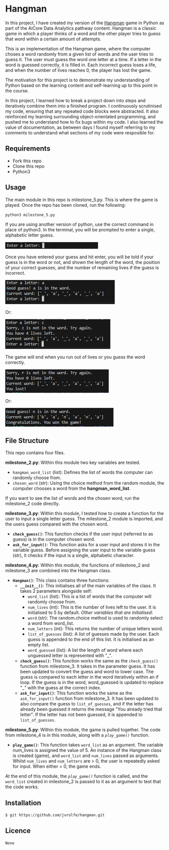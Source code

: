 # Hangman

In this project, I have created my version of the [Hangman](<https://en.wikipedia.org/wiki/Hangman_(game)>) game in Python as part of the AiCore Data Analytics pathway content. Hangman is a classic game in which a player thinks of a word and the other player tries to guess that word within a certain amount of attempts.

This is an implementation of the Hangman game, where the computer choses a word randomly from a given list of words and the user tries to guess it. The user must guess the word one letter at a time. If a letter in the word is guessed correctly, it is filled in. Each incorrect guess loses a life, and when the number of lives reaches 0, the player has lost the game. 

The motivation for this project is to demonstrate my understanding of Python based on the learning content and self-learning up to this point in the course. 

In this project, I learned how to break a project down into steps and iteratively combine them into a finished program. I continuously scrutinised my code, ensuring that any repeated code blocks were abstracted. It also reinforced my learning surrounding object-orientated programming, and pushed me to understand how to fix bugs within my code. I also learned the value of documentation, as between days I found myself referring to my comments to understand what sections of my code were resposible for. 

## Requirements

- Fork this repo
- Clone this repo
- Python3

## Usage
The main module in this repo is milestone_5.py. This is where the game is played. 
Once the repo has been cloned, run the following:
   
    python3 milestone_5.py

If you are using another version of python, use the correct command in place of python3. 
In the terminal, you will be prompted to enter a single, alphabetic letter guess. 

![Alt text](image.png)

Once you have entered your guess and hit enter, you will be told if your guess is in the word or not, and shown the length of the word, the position of your correct guesses, and the number of remaining lives if the guess is incorrect. 

![Correct guess](image-1.png)

Or: 

![Alt text](image-2.png)

The game will end when you run out of lives or you guess the word correctly.

![Alt text](image-3.png)

Or:

![Alt text](image-4.png)

## File Structure 
This repo contains four files. 

**milestone_2.py**: Within this module two key variables are tested. 
- `hangman_word_list` (list): Defines the list of words the computer can randomly choose from.
- `chosen_word` (str): Using the choice method from the random module, the computer chooses a word from the __hangman_word_list__.

If you want to see the list of words and the chosen word, run the milestone_2 code directly.

**milestone_3.py**: Within this module, I tested how to create a function for the user to input a single letter guess. The milestone_2 module is imported, and the users guess compared with the chosen word. 
- __`check_guess()`__: This function checks if the user input (referred to as guess) is in the computer chosen word.
- __`ask_for_input()`__: This function asks for a user input and stores it in the variable guess. Before assigning the user input to the variable guess (str), it checks if the input is a single, alphabetic character. 

**milestone_4.py**: Within this module, the functions of milestone_2 and milestone_3 are combined into the Hangman class. 
- __`Hangman()`__: This class contains three functions: 
    - __`__init__()`__: This initialises all of the main variables of the class. It takes 2 parameters alongside self:
        - `word_list` (list): This is a list of words that the computer will randomly choose from. 
        - `num_lives` (int): This is the number of lives left to the user. It is initialised to 5 by default. 
    *Other variables that are initialised*:
        - `word` (str): The random.choice method is used to randomly select a word from word_list. 
        - `num_letters` (int): This returns the number of unique letters word.
        - `list_of_guesses` (list): A list of guesses made by the user. Each guess is appended to the end of this list. It is initialised as an empty list.
        - `word_guessed` (list): A list the length of word where each unguessed letter is represented with "_".
    - __`check_guess()`__: This function works the same as the `check_guess()` function from milestone_3. It takes in the parameter guess. It has been updated to convert the guess and word to lower case. The guess is compared to each letter in the word iteratively within an if loop. If the guess is in the word, word_guessed is updated to replace "_" with the guess at the correct index. 
    - __`ask_for_input()`__: This function works the same as the `ask_for_input()` function from milestone_3. It has been updated to also compare the guess to `list_of_guesses`, and if the letter has already been guessed it returns the message "You already tried that letter". If the letter has not been guessed, it is appended to `list_of_guesses`. 

**milestone_5.py**: Within this module, the game is pulled together. The code from milestone_4 is in this module, along with a _`play_game()`_ function.
- __`play_game()`__: This function takes `word_list` as an argument. The variable num_lives is assigned the value of 5. An instance of the Hangman class is created (game), and `word_list` and `num_lives` passed as arguments. Whilst `num_lives` and `num_letters` are > 0, the user is repeatedly asked for input. When either = 0, the game ends. 

At the end of this module, the _`play_game()`_ function is called, and the `word_list` created in milestone_2 is passed to it as an argument to test that the code works. 

## Installation

    $ git https://github.com/jvrolfe/hangman.git

## Licence

`None`

